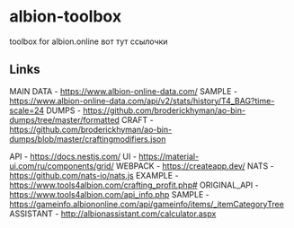 # albion-toolbox
toolbox for albion.online
вот тут ссылочки

## Links
MAIN DATA - https://www.albion-online-data.com/
SAMPLE - https://www.albion-online-data.com/api/v2/stats/history/T4_BAG?time-scale=24
DUMPS - https://github.com/broderickhyman/ao-bin-dumps/tree/master/formatted
CRAFT - https://github.com/broderickhyman/ao-bin-dumps/blob/master/craftingmodifiers.json

API - https://docs.nestjs.com/
UI - https://material-ui.com/ru/components/grid/
WEBPACK - https://createapp.dev/
NATS - https://github.com/nats-io/nats.js
EXAMPLE - https://www.tools4albion.com/crafting_profit.php#
ORIGINAL_API - https://www.tools4albion.com/api_info.php
SAMPLE - https://gameinfo.albiononline.com/api/gameinfo/items/_itemCategoryTree
ASSISTANT - http://albionassistant.com/calculator.aspx
